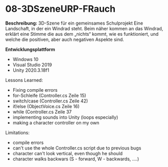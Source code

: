 # 08-3DSzeneURP-FRauch

**Beschreibung:** 3D-Szene für ein gemeinsames Schulprojekt
Eine Landschaft, in der ein Windrad steht. Beim näher kommen an das Windrad, erklärt eine Stimme die aus dem „nichts“ kommt, wie es funktioniert, und welche die positiven, aber auch negativen Aspekte sind.

**Entwicklungsplattform**
+ Windows 10
+ Visual Studio 2019
+ Unity 2020.3.18f1

Lessons Learned:
+ Fixing compile errors
+ for-Schleife (Controller.cs Zeile 15)
+ switch/case (Controller.cs Zeile 42)
+ if/else (ObjectVoice.cs Zeile 16)
+ while (Controller.cs Zeile 37
+ implementing sounds into Unity (loops especially)
+ making a character controller on my own
  
Limitations:
+ compile errors
+ can't use the whole Controller.cs script due to previous bugs
+ character can't look vertical, even though he should
+ character walks backwars (S - forward, W - backwards, ....)
  
